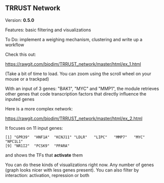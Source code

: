 ## TRRUST  Network

Version: **0.5.0**

Features: basic filtering and visualizations

To Do: implement a weighing mechanism, clustering and write up a workflow

Check this out:

https://rawgit.com/biodim/TRRUST_network/master/html/ex_1.html

(Take a bit of time to load. You can zoom using the scroll wheel on your mouse or a trackpad)

With an input of 3 genes: "BAK1", "MYC" and "MMP1", the module retrieves other genes that code transcription factors that directly influence the inputed genes

Here is a more complex network:

https://rawgit.com/biodim/TRRUST_network/master/html/ex_2.html

It focuses on 11 input genes:  

```
[1] "GPR39"  "HNF1A"  "KCNJ11" "LDLR"   "LIPC"   "MMP7"   "MYC"    "NPC1L1"
[9] "NR1I2"  "PCSK9"  "PPARA" 
```
and shows the TFs that **activate** them

You can do these kinds of visualizations right now. Any number of genes (graph looks nicer with less genes present). You can also filter by interaction: activation, repression or both
